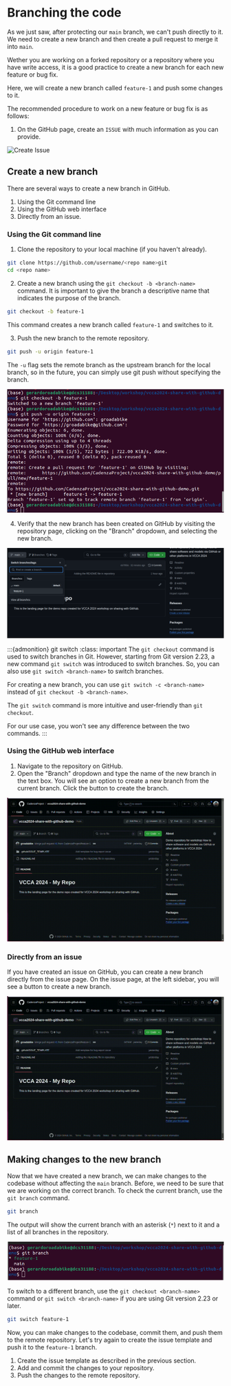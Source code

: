 # Branching the code

As we just saw, after protecting our `main` branch, we can't push directly to it.
We need to create a new branch and then create a pull request to merge it into `main`.

Wether you are working on a forked repository or a repository where you have write access, 
it is a good practice to create a new branch for each new feature or bug fix. 

Here, we will create a new branch called `feature-1` and push some changes to it.

The recommended procedure to work on a new feature or bug fix is as follows:

1. On the GitHub page, create an `ISSUE` with much information as you can provide. 

![Create Issue](../animation/create-issue.gif)

## Create a new branch

There are several ways to create a new branch in GitHub.

1. Using the Git command line
2. Using the GitHub web interface
3. Directly from an issue.


### Using the Git command line

1. Clone the repository to your local machine (if you haven't already).
```bash
git clone https://github.com/username/<repo name>git
cd <repo name>
```

2. Create a new branch using the `git checkout -b <branch-name>` command.
It is important to give the branch a descriptive name that indicates the purpose of the branch.

```bash
git checkout -b feature-1
```
This command creates a new branch called `feature-1` and switches to it.

3. Push the new branch to the remote repository.
```bash
git push -u origin feature-1
```
The `-u` flag sets the remote branch as the upstream branch for the local branch,
so in the future, you can simply use git push without specifying the branch.

![New branch](../figures/new-branch.png)

4. Verify that the new branch has been created on GitHub by visiting the repository page,
clicking on the "Branch" dropdown, and selecting the new branch.

![Branch created](../figures/branch-created.png)

:::{admonition} git switch
:class: important
The `git checkout` command is used to switch branches in Git.
However, starting from Git version 2.23, a new command `git switch` was introduced to switch branches.
So, you can also use `git switch <branch-name>` to switch branches.

For creating a new branch, you can use `git switch -c <branch-name>` instead of `git checkout -b <branch-name>`.

The `git switch` command is more intuitive and user-friendly than `git checkout`.

For our use case, you won't see any difference between the two commands.
:::

### Using the GitHub web interface

1. Navigate to the repository on GitHub.
2. Open the "Branch" dropdown and type the name of the new branch in the text box.
You will see an option to create a new branch from the current branch.
 Click the button to create the branch.

![Create branch on GitHub](../animation/new-branch-web.gif)

### Directly from an issue

If you have created an issue on GitHub, you can create a new branch directly from the issue page.
On the issue page, at the left sidebar, you will see a button to create a new branch.

![Create branch from issue](../animation/new-branch-issue.gif)


## Making changes to the new branch

Now that we have created a new branch, we can make changes to the codebase 
without affecting the `main` branch. Before, we need to be sure that we are 
working on the correct branch. To check the current branch, use the `git branch` command.

```bash
git branch
```

The output will show the current branch with an asterisk (`*`) next to it and a list
of all branches in the repository.

![Branches](../figures/branches.png)

To switch to a different branch, use the `git checkout <branch-name>` command
or `git switch <branch-name>` if you are using Git version 2.23 or later.

```bash 
git switch feature-1
```

Now, you can make changes to the codebase, commit them, and push them to the remote repository.
Let's try again to create the issue template and push it to the `feature-1` branch.

1. Create the issue template as described in the previous section.
2. Add and commit the changes to your repository.
3. Push the changes to the remote repository.


